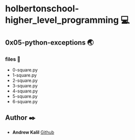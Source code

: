 # holbertonschool-higher_level_programming :computer:

## 0x05-python-exceptions :earth_asia:
### files :page_facing_up:
 * 0-square.py
 * 1-square.py
 * 2-square.py
 * 3-square.py
 * 4-square.py
 * 5-square.py
 * 6-square.py


## Author :black_nib:
* **Andrew Kalil** [Github](https://github.com/AndrewKalil)
